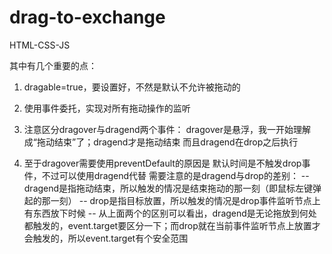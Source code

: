 # drag-to-exchange

HTML-CSS-JS

其中有几个重要的点：

1. dragable=true，要设置好，不然是默认不允许被拖动的

2. 使用事件委托，实现对所有拖动操作的监听

3. 注意区分dragover与dragend两个事件：
	dragover是悬浮，我一开始理解成“拖动结束”了；dragend才是拖动结束
	而且dragend在drop之后执行

4. 至于dragover需要使用preventDefault的原因是
	默认时间是不触发drop事件，不过可以使用dragend代替
	需要注意的是dragend与drop的差别：
		-- dragend是指拖动结束，所以触发的情况是结束拖动的那一刻（即鼠标左键弹起的那一刻）
		-- drop是指目标放置，所以触发的情况是drop事件监听节点上有东西放下时候
		-- 从上面两个的区别可以看出，dragend是无论拖放到何处都触发的，event.target要区分一下；而drop就在当前事件监听节点上放置才会触发的，所以event.target有个安全范围

